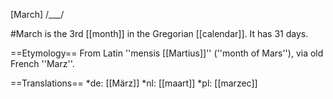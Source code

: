 [March] /___/

#March is the 3rd [[month]] in the Gregorian [[calendar]]. It has 31 days.

==Etymology==
From Latin ''mensis [[Martius]]'' (''month of Mars''), via old French ''Marz''.

==Translations==
*de: [[M&auml;rz]]
*nl: [[maart]]
*pl: [[marzec]]